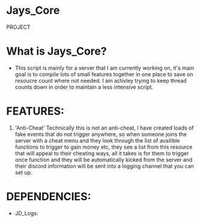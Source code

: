 # Jays_Core
PROJECT

# What is Jays_Core?

- This script is mainly for a server that I am currently working on, it's main goal is to compile lots of small features together in one place to save on resoucre count where not needed. I am activley trying to keep thread counts down in order to maintain a less intensive script.

# FEATURES:

1. 'Anti-Cheat' Technically this is not an anti-cheat, I have created loads of fake events that do not trigger anywhere, so when someone joins the server with a cheat menu and they look through the list of availible functions to trigger to gain money etc, they see a list from this resource that will appeal to their cheating ways, all it takes is for them to trigger once function and they will be automatically kicked from the server and their discord information will be sent into a logging channel that you can set up.

# DEPENDENCIES:

- JD_Logs: 
